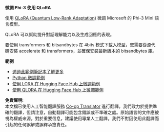 <!--
CO_OP_TRANSLATOR_METADATA:
{
  "original_hash": "2f0858a9f2cc1889ab0e90cb9c63c044",
  "translation_date": "2025-04-04T19:02:38+00:00",
  "source_file": "md\\03.FineTuning\\FineTuning_Qlora.md",
  "language_code": "hk"
}
-->
**微調 Phi-3 使用 QLoRA**

使用 [QLoRA (Quantum Low-Rank Adaptation)](https://github.com/artidoro/qlora) 微調 Microsoft 的 Phi-3 Mini 語言模型。

QLoRA 可以幫助提升對話理解能力以及生成回應的表現。

要使用 transformers 和 bitsandbytes 在 4bits 模式下載入模型，您需要從源代碼安裝 accelerate 和 transformers，並確保安裝最新版本的 bitsandbytes 庫。

**範例**
- [透過此範例筆記本了解更多](../../../../code/03.Finetuning/Phi_3_Inference_Finetuning.ipynb)
- [Python 微調範例](../../../../code/03.Finetuning/FineTrainingScript.py)
- [使用 LORA 在 Hugging Face Hub 上微調範例](../../../../code/03.Finetuning/Phi-3-finetune-lora-python.ipynb)
- [使用 QLORA 在 Hugging Face Hub 上微調範例](../../../../code/03.Finetuning/Phi-3-finetune-qlora-python.ipynb)

**免責聲明**:  
本文檔已使用人工智能翻譯服務 [Co-op Translator](https://github.com/Azure/co-op-translator) 進行翻譯。我們致力於提供準確的翻譯，但請注意，自動翻譯可能包含錯誤或不準確之處。原始語言的文件應被視為權威來源。對於重要信息，建議使用專業人工翻譯。我們不對因使用此翻譯而引起的任何誤解或誤釋承擔責任。